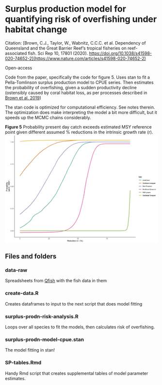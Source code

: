 # Surplus production model for quantifying risk of overfishing under habitat change 

Citation: [Brown, C.J., Taylor, W., Wabnitz, C.C.C. et al. Dependency of Queensland and the Great Barrier Reef’s tropical fisheries on reef-associated fish. Sci Rep 10, 17801 (2020). https://doi.org/10.1038/s41598-020-74652-2](https://www.nature.com/articles/s41598-020-74652-2)

Open-access

Code from the paper, specifically the code for figure 5. Uses stan to fit a Pella-Tomlinson surplus production model to CPUE series. Then estimates the probability of overfishing, given a sudden productivity decline (ostensibly caused by coral habitat loss, as per processes described in [Brown et al. 2019](https://onlinelibrary.wiley.com/doi/abs/10.1111/faf.12318))

The stan code is optimized for computational efficiency. See notes therein. The optimization does make interpreting the model a bit more difficult, but it speeds up the MCMC chains considerably. 

**Figure 5** Probability present day catch exceeds estimated MSY reference point given different assumed % reductions in the intrinsic growth rate (r).
![](hab-loss-sensitivty_model+0.jpg)

## Files and folders

### data-raw

Spreadsheets from [Qfish](https://qfish.fisheries.qld.gov.au/) with the fish data in them

### create-data.R  

Creates dataframes to input to the next script that does model fitting

### surplus-prodn-risk-analysis.R

Loops over all species to fit the models, then calculates risk of overfishing. 

### surplus-prodn-model-cpue.stan 

The model fitting in stan!

### SP-tables.Rmd

Handy Rmd script that creates supplemental tables of model parameter estimates. 
